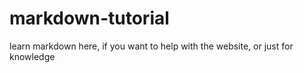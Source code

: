 # markdown-tutorial
learn markdown here, if you want to help with the website, or just for knowledge
